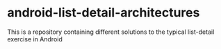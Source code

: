 # android-list-detail-architectures
This is a repository containing different solutions to the typical list-detail exercise in Android

